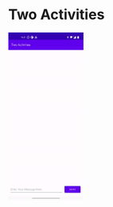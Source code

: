 # Two Activities
<img src='https://github.com/roshanbhatta/Activity-Lifecycle-and-State/blob/second_activity/two_activities2.gif' width='30%'>
